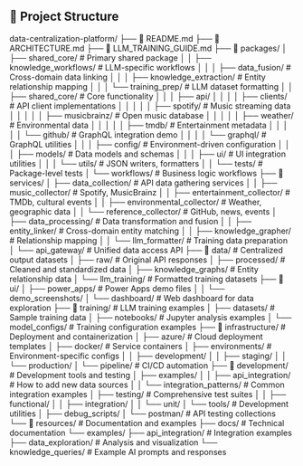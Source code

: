 ## 📁 Project Structure
data-centralization-platform/
├── 📄 README.md
├── 📄 ARCHITECTURE.md
├── 📄 LLM_TRAINING_GUIDE.md
├── 📁 packages/
│   ├── shared_core/                   # Primary shared package
│   │   ├── knowledge_workflows/       # LLM-specific workflows
│   │   │   ├── data_fusion/           # Cross-domain data linking
│   │   │   ├── knowledge_extraction/  # Entity relationship mapping
│   │   │   └── training_prep/         # LLM dataset formatting
│   │   ├── shared_core/               # Core functionality
│   │   │   ├── api/
│   │   │   │   ├── clients/           # API client implementations
│   │   │   │   │   ├── spotify/       # Music streaming data
│   │   │   │   │   ├── musicbrainz/   # Open music database
│   │   │   │   │   ├── weather/       # Environmental data
│   │   │   │   │   ├── tmdb/          # Entertainment metadata
│   │   │   │   │   └── github/        # GraphQL integration demo
│   │   │   │   └── graphql/           # GraphQL utilities
│   │   │   ├── config/                # Environment-driven configuration
│   │   │   ├── models/                # Data models and schemas
│   │   │   ├── ui/                    # UI integration utilities
│   │   │   └── utils/                 # JSON writers, formatters
│   │   └── tests/                     # Package-level tests
│   └── workflows/                     # Business logic workflows
├── 📁 services/
│   ├── data_collection/               # API data gathering services
│   │   ├── music_collector/           # Spotify, MusicBrainz
│   │   ├── entertainment_collector/   # TMDb, cultural events
│   │   ├── environmental_collector/   # Weather, geographic data
│   │   └── reference_collector/       # GitHub, news, events
│   ├── data_processing/               # Data transformation and fusion
│   │   ├── entity_linker/             # Cross-domain entity matching
│   │   ├── knowledge_grapher/         # Relationship mapping
│   │   └── llm_formatter/             # Training data preparation
│   └── api_gateway/                   # Unified data access API
├── 📁 data/                           # Centralized output datasets
│   ├── raw/                           # Original API responses
│   ├── processed/                     # Cleaned and standardized data
│   ├── knowledge_graphs/              # Entity relationship data
│   └── llm_training/                  # Formatted training datasets
├── 📁 ui/
│   ├── power_apps/                    # Power Apps demo files
│   │   └── demo_screenshots/
│   └── dashboard/                     # Web dashboard for data exploration
├── 📁 training/                       # LLM training examples
│   ├── datasets/                      # Sample training data
│   ├── notebooks/                     # Jupyter analysis examples
│   └── model_configs/                 # Training configuration examples
├── 📁 infrastructure/                 # Deployment and containerization
│   ├── azure/                         # Cloud deployment templates
│   ├── docker/                        # Service containers
│   ├── environments/                  # Environment-specific configs
│   │   ├── development/
│   │   ├── staging/
│   │   └── production/
│   └── pipeline/                      # CI/CD automation
├── 📁 development/                    # Development tools and testing
│   ├── examples/
│   │   ├── api_integration/           # How to add new data sources
│   │   └── integration_patterns/      # Common integration examples
│   ├── testing/                       # Comprehensive test suites
│   │   ├── functional/
│   │   ├── integration/
│   │   └── unit/
│   └── tools/                         # Development utilities
│       ├── debug_scripts/
│       └── postman/                   # API testing collections
└── 📁 resources/                      # Documentation and examples
    ├── docs/                          # Technical documentation
    └── examples/
        ├── api_integration/           # Integration examples
        ├── data_exploration/          # Analysis and visualization
        └── knowledge_queries/         # Example AI prompts and responses